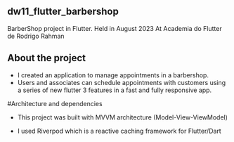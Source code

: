 
## dw11_flutter_barbershop
BarberShop project in Flutter.
Held in August 2023
At Academia do Flutter de Rodrigo Rahman


## About the project
- I created an application to manage appointments in a barbershop.
- Users and associates can schedule appointments with customers using a series of new flutter 3 features in a fast and fully responsive app.

#Architecture and dependencies

- This project was built with MVVM architecture (Model-View-ViewModel)

- I used Riverpod which is a reactive caching framework for Flutter/Dart
